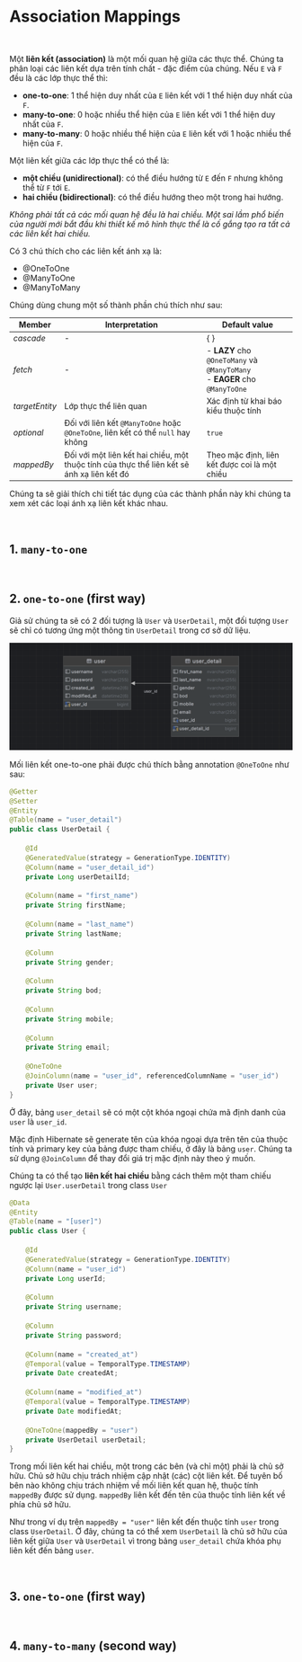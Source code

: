 # Association Mappings

<br />

Một __liên kết (association)__ là một mối quan hệ giữa các thực thể. Chúng ta phân loại các liên kết dựa trên tính chất - đặc điểm của chúng. Nếu `E` và `F` đều là các lớp thực thể thì:
- __one-to-one__: 1 thể hiện duy nhất của `E` liên kết với 1 thể hiện duy nhất của `F`.
- __many-to-one__: 0 hoặc nhiều thể hiện của `E` liên kết với 1 thể hiện duy nhất của `F`.
- __many-to-many__: 0 hoặc nhiều thể hiện của `E` liên kết với 1 hoặc nhiều thể hiện của `F`.

Một liên kết giữa các lớp thực thể có thể là:
- __một chiều (unidirectional)__: có thể điều hướng từ `E` đến `F` nhưng không thể từ `F` tới `E`.
- __hai chiều (bidirectional)__: có thể điều hướng theo một trong hai hướng.

_Không phải tất cả các mối quan hệ đều là hai chiều. Một sai lầm phổ biến của người mới bắt đầu khi thiết kế mô hình thực thể là cố gắng tạo ra tất cả các liên kết hai chiều._

Có 3 chú thích cho các liên kết ánh xạ là: 
- @OneToOne
- @ManyToOne
- @ManyToMany
  
Chúng dùng chung một số thành phần chú thích như sau:

| Member | Interpretation |	Default value |
| ------ | -------------- | ------------- |
| _cascade_      | - | { } |
| _fetch_        | - | - __LAZY__ cho `@OneToMany` và `@ManyToMany` <br /> - __EAGER__ cho `@ManyToOne` |
| _targetEntity_ | Lớp thực thể liên quan | Xác định từ khai báo kiểu thuộc tính |
| _optional_     | Đối với liên kết `@ManyToOne` hoặc `@OneToOne`, liên kết có thể `null` hay không | `true` |
| _mappedBy_     | Đối với một liên kết hai chiều, một thuộc tính của thực thể liên kết sẽ ánh xạ liên kết đó | Theo mặc định, liên kết được coi là một chiều |

Chúng ta sẽ giải thích chi tiết tác dụng của các thành phần này khi chúng ta xem xét các loại ánh xạ liên kết khác nhau.

<br />

## 1. `many-to-one`

<br />

## 2. `one-to-one` (first way)

Giả sử chúng ta sẽ có 2 đối tượng là `User` và `UserDetail`, một đối tượng `User` sẽ chỉ có tương ứng một thông tin `UserDetail` trong cơ sở dữ liệu.

<p align="center">
  <img src="https://github.com/AnestStudio/Hibernate/blob/main/images/user__user_detail.png">
</p>

Mối liên kết one-to-one phải được chú thích bằng annotation `@OneToOne` như sau:
```java
@Getter
@Setter
@Entity
@Table(name = "user_detail")
public class UserDetail {

    @Id
    @GeneratedValue(strategy = GenerationType.IDENTITY)
    @Column(name = "user_detail_id")
    private Long userDetailId;

    @Column(name = "first_name")
    private String firstName;

    @Column(name = "last_name")
    private String lastName;

    @Column
    private String gender;

    @Column
    private String bod;

    @Column
    private String mobile;

    @Column
    private String email;

    @OneToOne
    @JoinColumn(name = "user_id", referencedColumnName = "user_id")
    private User user;
}
```

Ở đây, bảng `user_detail` sẽ có một cột khóa ngoại chứa mã định danh của `user` là `user_id`.

Mặc định Hibernate sẽ generate tên của khóa ngoại dựa trên tên của thuộc tính và primary key của bảng được tham chiếu, ở đây là bảng `user`. Chúng ta sử dụng `@JoinColumn` để thay đổi giá trị mặc định này theo ý muốn.

Chúng ta có thể tạo __liên kết hai chiều__ bằng cách thêm một tham chiếu ngược lại `User.userDetail` trong class `User`
```java
@Data
@Entity
@Table(name = "[user]")
public class User {

    @Id
    @GeneratedValue(strategy = GenerationType.IDENTITY)
    @Column(name = "user_id")
    private Long userId;

    @Column
    private String username;

    @Column
    private String password;

    @Column(name = "created_at")
    @Temporal(value = TemporalType.TIMESTAMP)
    private Date createdAt;

    @Column(name = "modified_at")
    @Temporal(value = TemporalType.TIMESTAMP)
    private Date modifiedAt;

    @OneToOne(mappedBy = "user")
    private UserDetail userDetail;
}
```

Trong mối liên kết hai chiều, một trong các bên (và chỉ một) phải là chủ sở hữu. Chủ sở hữu chịu trách nhiệm cập nhật (các) cột liên kết. Để tuyên bố bên nào không chịu trách nhiệm về mối liên kết quan hệ, thuộc tính `mappedBy` được sử dụng. `mappedBy` liên kết đến tên của thuộc tính liên kết về phía chủ sở hữu.

Như trong ví dụ trên `mappedBy = "user"` liên kết đến thuộc tính `user` trong class `UserDetail`. Ở đây, chúng ta có thể xem `UserDetail` là chủ sở hữu của liên kết giữa `User` và `UserDetail` vì trong bảng `user_detail` chứa khóa phụ liên kết đến bảng `user`.

<br />

## 3. `one-to-one` (first way)

<br />

## 4. `many-to-many` (second way)

<br />

